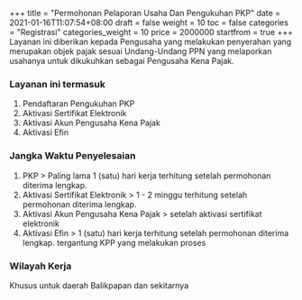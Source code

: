 +++
title = "Permohonan Pelaporan Usaha Dan Pengukuhan PKP"
date = 2021-01-16T11:07:54+08:00
draft = false
weight = 10
toc = false
categories = "Registrasi"
categories_weight = 10
price = 2000000
startfrom = true
+++
Layanan ini diberikan kepada Pengusaha yang melakukan penyerahan yang merupakan objek pajak sesuai Undang-Undang PPN yang melaporkan usahanya untuk dikukuhkan sebagai Pengusaha Kena Pajak.

### Layanan ini termasuk
1. Pendaftaran Pengukuhan PKP
2. Aktivasi Sertifikat Elektronik
3. Aktivasi Akun Pengusaha Kena Pajak
4. Aktivasi Efin

### Jangka Waktu Penyelesaian
1. PKP > Paling lama 1 (satu) hari kerja terhitung setelah permohonan diterima lengkap.
2. Aktivasi Sertifikat Elektronik > 1 - 2 minggu terhitung setelah permohonan diterima lengkap.
3. Aktivasi Akun Pengusaha Kena Pajak > setelah aktivasi sertifikat elektronik 
4. Aktivasi Efin > 1 (satu) hari kerja terhitung setelah permohonan diterima lengkap.
tergantung KPP yang melakukan proses

### Wilayah Kerja
Khusus untuk daerah Balikpapan dan sekitarnya